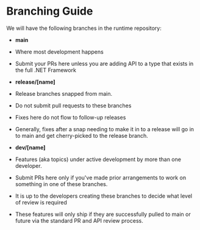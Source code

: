 Branching Guide
===============

We will have the following branches in the runtime repository:

* **main**
 * Where most development happens
 * Submit your PRs here unless you are adding API to a type that exists in the full .NET Framework

* **release/[name]**
 * Release branches snapped from main.
 * Do not submit pull requests to these branches
 * Fixes here do not flow to follow-up releases
 * Generally, fixes after a snap needing to make it in to a release will go in to main and get cherry-picked to the release branch.

* **dev/[name]**
 * Features (aka topics) under active development by more than one developer.
 * Submit PRs here only if you've made prior arrangements to work on something in one of these branches.
 * It is up to the developers creating these branches to decide what level of review is required
 * These features will only ship if they are successfully pulled to main or future via the standard PR and API review process.
